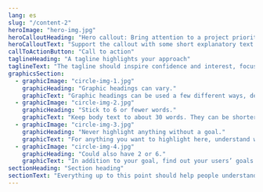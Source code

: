 ```yaml
---
lang: es
slug: "/content-2"
heroImage: "hero-img.jpg"
heroCalloutHeading: "Hero callout: Bring attention to a project priority"
heroCalloutText: "Support the callout with some short explanatory text. You don’t need more than a couple of sentences."
callToActionButton: "Call to action"
taglineHeading: "A tagline highlights your approach"
taglineText: "The tagline should inspire confidence and interest, focusing on the value that your overall approach offers to your audience. Use a heading typeface and keep your tagline to just a few words, and don’t confuse or mystify. Use the right side of the grid to explain the tagline a bit more. What are your goals? How do you do your work? Write in the present tense, and stay brief here. People who are interested can find details on internal pages."
graphicsSection: 
  - graphicImage: "circle-img-1.jpg"
    graphicHeading: "Graphic headings can vary."
    graphicText: "Graphic headings can be used a few different ways, depending on what your landing page is for. Highlight your values, specific program areas, or results."
  - graphicImage: "circle-img-2.jpg"
    graphicHeading: "Stick to 6 or fewer words."
    graphicText: "Keep body text to about 30 words. They can be shorter, but try to be somewhat balanced across all four. It creates a clean appearance with good spacing."
  - graphicImage: "circle-img-3.jpg"
    graphicHeading: "Never highlight anything without a goal."
    graphicText: "For anything you want to highlight here, understand what your users know now, and what activity or impression you want from them after they see it."
  - graphicImage: "circle-img-4.jpg"
    graphicHeading: "Could also have 2 or 6."
    graphicText: "In addition to your goal, find out your users’ goals. What do they want to know or do that supports your mission? Use these headings to show these."
sectionHeading: "Section heading"
sectionText: "Everything up to this point should help people understand your agency or project: who you are, your goal or mission, and how you approach it. Use this section to encourage them to act. Describe why they should get in touch here, and use an active verb on the button below. “Get in touch,” “Learn more,” and so on."
---
```

